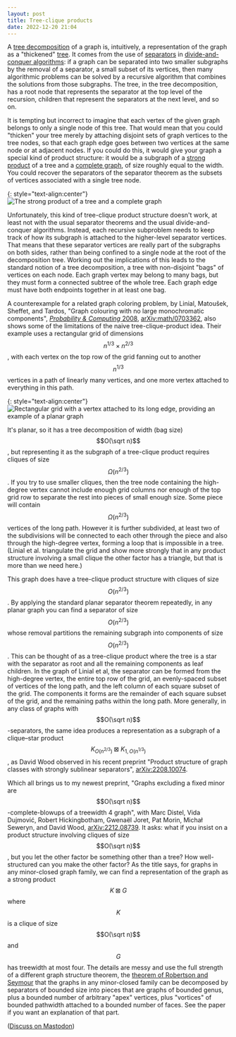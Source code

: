 ```yaml
---
layout: post
title: Tree-clique products
date: 2022-12-20 21:04
---
```

A [tree decomposition](https://en.wikipedia.org/wiki/Tree_decomposition) of a graph is, intuitively, a representation of the graph as a "thickened" [tree](https://en.wikipedia.org/wiki/Tree_(graph_theory)). It comes from the use of [separators](https://en.wikipedia.org/wiki/Planar_separator_theorem) in [divide-and-conquer algorithms](https://en.wikipedia.org/wiki/Divide-and-conquer_algorithm): if a graph can be separated into two smaller subgraphs by the removal of a separator, a small subset of its vertices, then many algorithmic problems can be solved by a recursive algorithm that combines the solutions from those subgraphs. The tree, in the tree decomposition, has a root node that represents the separator at the top level of the recursion, children that represent the separators at the next level, and so on.

It is tempting but incorrect to imagine that each vertex of the given graph belongs to only a single node of this tree. That would mean that you could "thicken" your tree merely by attaching disjoint sets of graph vertices to the tree nodes, so that each graph edge goes between two vertices at the same node or at adjacent nodes. If you could do this, it would give your graph a special kind of product structure: it would be a subgraph of a [strong product](https://en.wikipedia.org/wiki/Strong_product_of_graphs) of a tree and a [complete graph](https://en.wikipedia.org/wiki/Complete_graph), of size roughly equal to the width. You could recover the separators of the separator theorem as the subsets of vertices associated with a single tree node.

{: style="text-align:center"}
![The strong product of a tree and a complete graph]({{site.baseurl}}/assets/2022/tree-clique-product.svg)

Unfortunately, this kind of tree-clique product structure doesn't work, at least not with the usual separator theorems and the usual divide-and-conquer algorithms. Instead, each recursive subproblem needs to keep track of how its subgraph is attached to the higher-level separator vertices. That means that these separator vertices are really part of the subgraphs on both sides, rather than being confined to a single node at the root of the decomposition tree. Working out the implications of this leads to the standard notion of a tree decomposition, a tree with non-disjoint "bags" of vertices on each node. Each graph vertex may belong to many bags, but they must form a connected subtree of the whole tree. Each graph edge must have both endpoints together in at least one bag.

A counterexample for a related graph coloring problem, by Linial, Matoušek, Sheffet, and Tardos, "Graph colouring with no large monochromatic components", [_Probability & Computing_ 2008](https://doi.org/10.1017/S0963548308009140), [arXiv:math/0703362](https://arxiv.org/abs/math/0703362), also shows some of the limitations of the naive tree-clique-product idea. Their example uses a rectangular grid of <span style="white-space:nowrap">dimensions $$n^{1/3}\times n^{2/3}$$,</span> with each vertex on the top row of the grid fanning out to another $$n^{1/3}$$ vertices in a path of linearly many vertices, and one more vertex attached to everything in this path.

{: style="text-align:center"}
![Rectangular grid with a vertex attached to its long edge, providing an example of a planar graph ]({{site.baseurl}}/assets/2022/untreeable.svg)

It's planar, so it has a tree decomposition of width (bag size) $$O(\sqrt n)$$, but representing it as the subgraph of a tree-clique product requires cliques of <span style="white-space:nowrap">size $$\Omega(n^{2/3})$$.</span> If you try to use smaller cliques, then the tree node containing the high-degree vertex cannot include enough grid columns nor enough of the top grid row to separate the rest into pieces of small enough size. Some piece will contain $$\Omega(n^{2/3})$$ vertices of the long path. However it is further subdivided, at least two of the subdivisions will be connected to each other through the piece and also through the high-degree vertex, forming a loop that is impossible in a tree. (Linial et al. triangulate the grid and show more strongly that in any product structure involving a small clique the other factor has a triangle, but that is more than we need here.)

This graph does have a tree-clique product structure with cliques of size $$O(n^{2/3})$$. By applying the standard planar separator theorem repeatedly, in any planar graph you can find a separator of <span style="white-space:nowrap">size $$O(n^{2/3})$$</span> whose removal partitions the remaining subgraph into components of <span style="white-space:nowrap">size $$O(n^{2/3})$$.</span> This can be thought of as a tree-clique product where the tree is a star with the separator as root and all the remaining components as leaf children. In the graph of Linial et al, the separator can be formed from the high-degree vertex, the entire top row of the grid, an evenly-spaced subset of vertices of the long path, and the left column of each square subset of the grid. The components it forms are the remainder of each square subset of the grid, and the remaining paths within the long path. More generally, in any class of graphs with <span style="white-space:nowrap">$$O(\sqrt n)$$-separators,</span> the same idea produces a representation as a subgraph of a clique–star <span style="white-space:nowrap">product $$K_{O(n^{2/3})}\boxtimes K_{1,O(n^{1/3})}$$,</span> as David Wood observed in his recent preprint "Product structure of graph classes with strongly sublinear separators", [arXiv:2208.10074](https://arxiv.org/abs/2208.10074).

Which all brings us to my newest preprint, "Graphs excluding a fixed minor are <span style="white-space:nowrap">$$O(\sqrt n)$$-complete-blowups</span> of a treewidth 4 graph", with Marc Distel, Vida Dujmović, Robert Hickingbotham, Gwenaël Joret, Pat Morin, Michał Seweryn, and David Wood, [arXiv:2212.08739](https://arxiv.org/abs/2212.08739). It asks: what if you insist on a product structure involving cliques of <span style="white-space:nowrap">size $$O(\sqrt n)$$,</span> but you let the other factor be something other than a tree? How well-structured can you make the other factor? As the title says, for graphs in any minor-closed graph family, we can find a representation of the graph as a strong product $$K\boxtimes G$$ where $$K$$ is a clique of size $$O(\sqrt n)$$ and $$G$$ has treewidth at most four. The details are messy and use the full strength of a different graph structure theorem, the [theorem of Robertson and Seymour](https://en.wikipedia.org/wiki/Graph_structure_theorem) that the graphs in any minor-closed family can be decomposed by separators of bounded size into pieces that are graphs of bounded genus, plus a bounded number of arbitrary "apex" vertices, plus "vortices" of bounded pathwidth attached to a bounded number of faces. See the paper if you want an explanation of that part.

([Discuss on Mastodon](https://mathstodon.xyz/@11011110/109550441431571479))